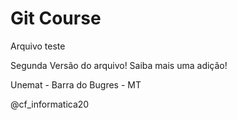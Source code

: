 
# Git Course


Arquivo teste

Segunda Versão do arquivo!
	Saiba mais uma adição!




Unemat - Barra do Bugres - MT

@cf_informatica20

